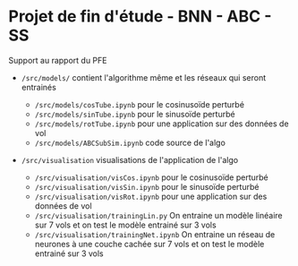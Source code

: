 # Projet de fin d'étude - BNN - ABC - SS

Support au rapport du PFE

+ `/src/models/` contient l'algorithme même et les réseaux qui seront entrainés
  + `/src/models/cosTube.ipynb` pour le cosinusoïde perturbé
  + `/src/models/sinTube.ipynb` pour le sinusoïde perturbé
  + `/src/models/rotTube.ipynb` pour une application sur des données de vol
  + `/src/models/ABCSubSim.ipynb` code source de l'algo

+ `/src/visualisation` visualisations de l'application de l'algo
  + `/src/visualisation/visCos.ipynb` pour le cosinusoïde perturbé
  + `/src/visualisation/visSin.ipynb` pour le sinusoïde perturbé
  + `/src/visualisation/visRot.ipynb` pour une application sur des données de vol
  + `/src/visualisation/trainingLin.py` 
    On entraine un modèle linéaire sur 7 vols et on test le modèle entrainé sur 3 vols
  + `/src/visualisation/trainingNet.ipynb`
    On entraine un réseau de neurones à une couche cachée sur 7 vols et on test le modèle entrainé sur 3 vols

<!-- Processeur	12th Gen Intel(R) Core(TM) i7-12800H   2.40 GHz

Mémoire RAM installée	32,0 Go (31,7 Go utilisable)

Type du système	Système d’exploitation 64 bits, processeur x64 -->
